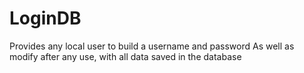# LoginDB
Provides any local user to build a username and password 
As well as modify after any use, with all data saved in the database
